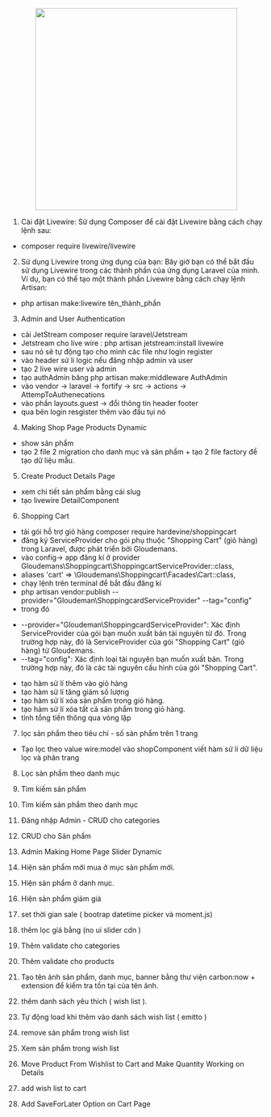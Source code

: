 <p align="center"><a href="https://laravel.com" target="_blank"><img src="https://raw.githubusercontent.com/laravel/art/master/logo-lockup/5%20SVG/2%20CMYK/1%20Full%20Color/laravel-logolockup-cmyk-red.svg" width="400"></a></p>

1. Cài đặt Livewire: Sử dụng Composer để cài đặt Livewire bằng cách chạy lệnh sau:
 - composer require livewire/livewire

2. Sử dụng Livewire trong ứng dụng của bạn: Bây giờ bạn có thể bắt đầu sử dụng Livewire trong các 
thành phần của ứng dụng Laravel của mình. Ví dụ, bạn có thể tạo một thành phần Livewire bằng cách 
chạy lệnh Artisan:
 - php artisan make:livewire tên_thành_phần

3. Admin and User Authentication
 - cài JetStream composer require laravel/Jetstream
 - Jetstream cho live wire : php artisan jetstream:install livewire
 - sau nó sẽ tự động tạo cho mình các file như login register
 - vào header sử lí logic nếu đăng nhập admin và user
 - tạo 2 live wire user và admin
 - tạo authAdmin băng php artisan make:middleware AuthAdmin
 - vào vendor -> laravel -> fortify -> src -> actions -> AttempToAuthenecations
 - vào phần layouts.guest -> đổi thông tin header footer
 - qua bên login resgister thêm vào đầu tụi nó  <x-guest-layout> </x-guest-layout> 

 4. Making Shop Page Products Dynamic
 - show sản phẩm 
 - tạo 2 file 2 migration cho danh mục và sản phẩm + tạo 2 file factory để tạo dữ liệu mẫu.

 5. Create Product Details Page
 - xem chi tiết sản phẩm bằng cái slug
 - tạo livewire DetailComponent

 6. Shopping Cart
 -  tải gói hỗ trợ giỏ hàng composer require hardevine/shoppingcart
 -  đăng ký ServiceProvider cho gói phụ thuộc "Shopping Cart" (giỏ hàng) trong Laravel, được phát triển bởi    Gloudemans.
 - vào config-> app đăng kí ở provider Gloudemans\Shoppingcart\ShoppingcartServiceProvider::class,
 - aliases 'cart' => \Gloudemans\Shoppingcart\Facades\Cart::class,
 - chạy lệnh trên terminal để bắt đầu đăng kí 
 - php artisan vendor:publish --provider="Gloudeman\ShoppingcardServiceProvider" --tag="config"
 - trong đó 
 + --provider="Gloudeman\ShoppingcardServiceProvider": Xác định ServiceProvider của gói bạn muốn xuất bản tài nguyên từ đó. Trong trường hợp này, đó là ServiceProvider của gói "Shopping Cart" (giỏ hàng) từ Gloudemans.
 + --tag="config": Xác định loại tài nguyên bạn muốn xuất bản. Trong trường hợp này, đó là các tài nguyên cấu hình của gói "Shopping Cart".
 - tạo hàm sử lí thêm vào giỏ hàng
 - tạo hàm sử lí tăng giảm số lượng
 - tạo hàm sử lí xóa sản phẩm trong giỏ hàng.
 - tạo hàm sử lí xóa tất cả sản phẩm trong giỏ hàng.
 - tỉnh tổng tiền thông qua vòng lặp

 7. lọc sản phẩm theo tiêu chí - số sản phẩm trên 1 trang
 - Tạo lọc theo value wire:model vào shopComponent viết hàm sử lí dữ liệu lọc và phân trang

 8. Lọc sản phẩm theo danh mục

 9. Tìm kiếm sản phẩm

 10. Tìm kiếm sản phẩm theo danh mục

 11. Đăng nhập Admin - CRUD cho categories

 12. CRUD cho Sản phẩm

 13. Admin Making Home Page Slider Dynamic

 14. Hiện sản phẩm mới mua ở mục sản phẩm mới.

 15. Hiện sản phẩm ở danh mục.

 16. Hiện sản phẩm giảm giá

 17. set thời gian sale ( bootrap datetime picker và moment.js)

 18. thêm lọc giá bằng  (no ui slider cdn )

 19. Thêm validate cho categories

 20. Thêm validate cho products

 21. Tạo tên ảnh sản phẩm, danh mục, banner bằng thư viện carbon:now + extension để kiểm tra tồn tại của tên ảnh.

 22. thêm danh sách yêu thích ( wish list ).

 23. Tự động load khi thêm vào danh sách wish list ( emitto )

 24. remove sản phẩm trong wish list

 25. Xem sản phẩm trong wish list

 26. Move Product From Wishlist to Cart and Make Quantity Working on Details

 27. add wish list to cart

 28. Add SaveForLater Option on Cart Page


